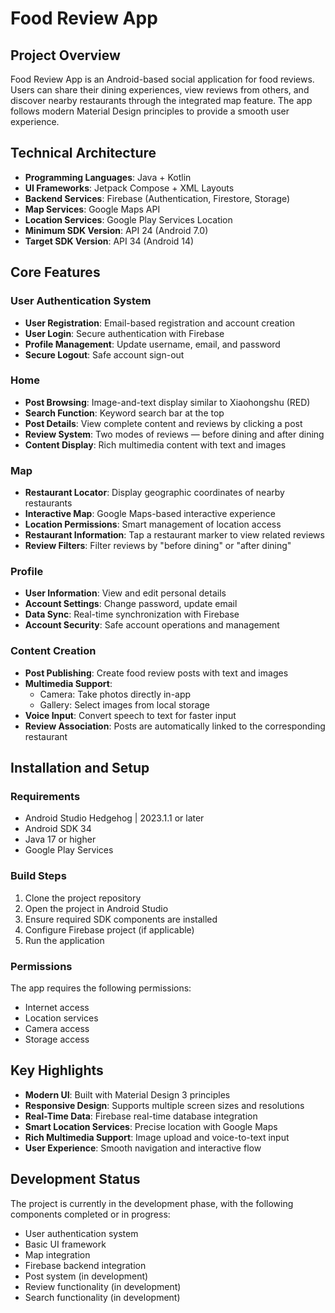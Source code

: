 # Food Review App

## Project Overview

Food Review App is an Android-based social application for food reviews. Users can share their dining experiences, view reviews from others, and discover nearby restaurants through the integrated map feature. The app follows modern Material Design principles to provide a smooth user experience.

## Technical Architecture

- **Programming Languages**: Java + Kotlin  
- **UI Frameworks**: Jetpack Compose + XML Layouts  
- **Backend Services**: Firebase (Authentication, Firestore, Storage)  
- **Map Services**: Google Maps API  
- **Location Services**: Google Play Services Location  
- **Minimum SDK Version**: API 24 (Android 7.0)  
- **Target SDK Version**: API 34 (Android 14)  

## Core Features

### User Authentication System

- **User Registration**: Email-based registration and account creation  
- **User Login**: Secure authentication with Firebase  
- **Profile Management**: Update username, email, and password  
- **Secure Logout**: Safe account sign-out  

### Home

- **Post Browsing**: Image-and-text display similar to Xiaohongshu (RED)  
- **Search Function**: Keyword search bar at the top  
- **Post Details**: View complete content and reviews by clicking a post  
- **Review System**: Two modes of reviews — before dining and after dining  
- **Content Display**: Rich multimedia content with text and images  

### Map

- **Restaurant Locator**: Display geographic coordinates of nearby restaurants  
- **Interactive Map**: Google Maps-based interactive experience  
- **Location Permissions**: Smart management of location access  
- **Restaurant Information**: Tap a restaurant marker to view related reviews  
- **Review Filters**: Filter reviews by "before dining" or "after dining"  

### Profile

- **User Information**: View and edit personal details  
- **Account Settings**: Change password, update email  
- **Data Sync**: Real-time synchronization with Firebase  
- **Account Security**: Safe account operations and management  

### Content Creation

- **Post Publishing**: Create food review posts with text and images  
- **Multimedia Support**:  
  - Camera: Take photos directly in-app  
  - Gallery: Select images from local storage  
- **Voice Input**: Convert speech to text for faster input  
- **Review Association**: Posts are automatically linked to the corresponding restaurant  

## Installation and Setup

### Requirements

- Android Studio Hedgehog | 2023.1.1 or later  
- Android SDK 34  
- Java 17 or higher  
- Google Play Services  

### Build Steps

1. Clone the project repository  
2. Open the project in Android Studio  
3. Ensure required SDK components are installed  
4. Configure Firebase project (if applicable)  
5. Run the application  

### Permissions

The app requires the following permissions:  

- Internet access  
- Location services  
- Camera access  
- Storage access  

## Key Highlights

- **Modern UI**: Built with Material Design 3 principles  
- **Responsive Design**: Supports multiple screen sizes and resolutions  
- **Real-Time Data**: Firebase real-time database integration  
- **Smart Location Services**: Precise location with Google Maps  
- **Rich Multimedia Support**: Image upload and voice-to-text input  
- **User Experience**: Smooth navigation and interactive flow  

## Development Status

The project is currently in the development phase, with the following components completed or in progress:  

- User authentication system  
- Basic UI framework  
- Map integration  
- Firebase backend integration  
- Post system (in development)  
- Review functionality (in development)  
- Search functionality (in development)  
